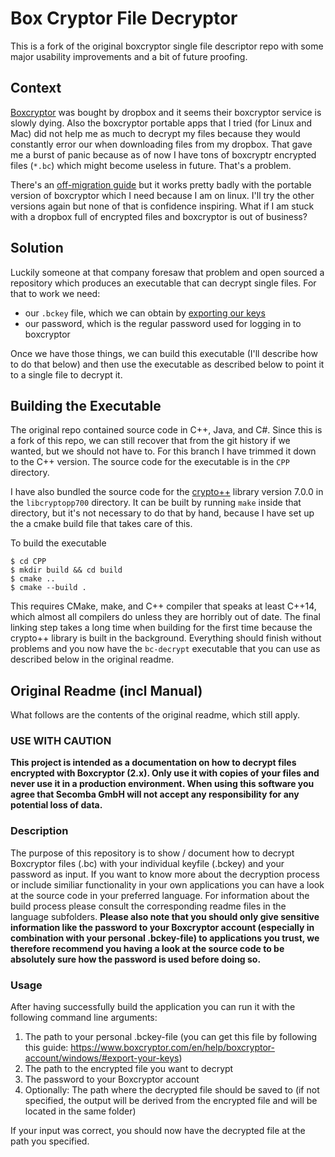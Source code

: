 # Box Cryptor File Decryptor
This is a fork of the original boxcryptor single file descriptor repo with 
some major usability improvements and a bit of future proofing. 

## Context
[Boxcryptor](https://www.boxcryptor.com/en/) was bought by dropbox and it seems
their boxcryptor service is slowly dying. Also the boxcryptor portable apps
that I tried (for Linux and Mac) did not help me as much to decrypt my files
because they would constantly error our when downloading files from my dropbox.
That gave me a burst of panic because as of now I have tons of boxcryptr encrypted
files (`*.bc`) which might become useless in future. That's a problem.

There's an [off-migration guide](https://support.boxcryptor.com/en/help/faq-and-troubleshooting/portable/)
but it works pretty badly with the portable version of boxcryptor which I need 
because I am on linux. I'll try the other versions again but none of that is 
confidence inspiring. What if I am stuck with a dropbox full of encrypted files
and boxcryptor is out of business?

## Solution
Luckily someone at that company foresaw that problem and open sourced a repository
which produces an executable that can decrypt single files. For that to work
we need:

* our `.bckey` file, which we can obtain by 
[exporting our keys](https://support.boxcryptor.com/en/help/boxcryptor-account/portable/#export-your-keys/)
* our password, which is the regular password used for logging in to
boxcryptor

Once we have those things, we can build this executable (I'll describe how
to do that below) and then use the executable as described below to point
it to a single file to decrypt it.

## Building the Executable
The original repo contained source code in C++, Java, and C#. Since this
is a fork of this repo, we can still recover that from the git history if we wanted,
but we should not have to. For this branch I have trimmed it down to the C++
version. The source code for the executable is in the `CPP` directory.

I have also bundled the source code for the [crypto++](https://www.cryptopp.com/#download)
library version 7.0.0 in the `libcryptopp700` directory. It can be built by 
running `make` inside that directory, but it's not necessary to do that
by hand, because I have set up the a cmake build file that takes care of this.

To build the executable

```shell
$ cd CPP
$ mkdir build && cd build
$ cmake ..
$ cmake --build .
```
This requires CMake, make, and C++ compiler that speaks at least C++14, which almost
all compilers do unless they are horribly out of date. The final linking step
takes a long time when building for the first time because the crypto++ library
is built in the background. Everything should finish without problems and you
now have the `bc-decrypt` executable that you can use as described below in
the original readme.

## Original Readme (incl Manual)
What follows are the contents of the original readme, which still apply.

### USE WITH CAUTION
**This project is intended as a documentation on how to decrypt files encrypted with Boxcryptor (2.x). Only use it with copies of your files and never use it in a production environment.
When using this software you agree that Secomba GmbH will not accept any responsibility for any potential loss of data.**

### Description
The purpose of this repository is to show / document how to decrypt Boxcryptor files (.bc) with your individual keyfile (.bckey) and your password as input. If you want to know more about the decryption process or include similiar functionality in your own applications you can have a look at the source code in your preferred language.
For information about the build process please consult the corresponding readme files in the language subfolders.
**Please also note that you should only give sensitive information like the password to your Boxcryptor account (especially in combination with your personal .bckey-file) to applications you trust, we therefore recommend you having a look at the source code to be absolutely sure how the password is used before doing so.**

### Usage
After having successfully build the application you can run it with the following command line arguments:
1. The path to your personal .bckey-file (you can get this file by following this guide: https://www.boxcryptor.com/en/help/boxcryptor-account/windows/#export-your-keys)
2. The path to the encrypted file you want to decrypt
3. The password to your Boxcryptor account
4. Optionally: The path where the decrypted file should be saved to (if not specified, the output will be derived from the encrypted file and will be located in the same folder)

If your input was correct, you should now have the decrypted file at the path you specified.
